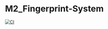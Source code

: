 # M2_Fingerprint-System

[![CI](https://github.com/AdhyyanKul52/M2_Fingerprint-System/actions/workflows/c-cpp.yml/badge.svg)](https://github.com/AdhyyanKul52/M2_Fingerprint-System/actions/workflows/c-cpp.yml)
